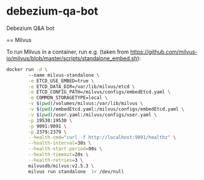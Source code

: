 # debezium-qa-bot
Debezium Q&amp;A bot

== Milvus

To run Milvus in a container, run e.g. (taken from https://github.com/milvus-io/milvus/blob/master/scripts/standalone_embed.sh):

```bash
docker run -d \	
        --name milvus-standalone \
        -e ETCD_USE_EMBED=true \
        -e ETCD_DATA_DIR=/var/lib/milvus/etcd \
        -e ETCD_CONFIG_PATH=/milvus/configs/embedEtcd.yaml \
        -e COMMON_STORAGETYPE=local \
        -v $(pwd)/volumes/milvus:/var/lib/milvus \
        -v $(pwd)/embedEtcd.yaml:/milvus/configs/embedEtcd.yaml \
        -v $(pwd)/user.yaml:/milvus/configs/user.yaml \
        -p 19530:19530 \
        -p 9091:9091 \
        -p 2379:2379 \
        --health-cmd="curl -f http://localhost:9091/healthz" \
        --health-interval=30s \
        --health-start-period=90s \
        --health-timeout=20s \
        --health-retries=3 \
        milvusdb/milvus:v2.5.3 \
        milvus run standalone  1> /dev/null
```
